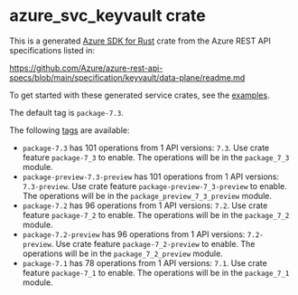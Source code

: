 # azure_svc_keyvault crate

This is a generated [Azure SDK for Rust](https://github.com/Azure/azure-sdk-for-rust) crate from the Azure REST API specifications listed in:

https://github.com/Azure/azure-rest-api-specs/blob/main/specification/keyvault/data-plane/readme.md

To get started with these generated service crates, see the [examples](https://github.com/Azure/azure-sdk-for-rust/blob/main/services/README.md#examples).

The default tag is `package-7.3`.

The following [tags](https://github.com/Azure/azure-sdk-for-rust/blob/main/services/tags.md) are available:

- `package-7.3` has 101 operations from 1 API versions: `7.3`. Use crate feature `package-7_3` to enable. The operations will be in the `package_7_3` module.
- `package-preview-7.3-preview` has 101 operations from 1 API versions: `7.3-preview`. Use crate feature `package-preview-7_3-preview` to enable. The operations will be in the `package_preview_7_3_preview` module.
- `package-7.2` has 96 operations from 1 API versions: `7.2`. Use crate feature `package-7_2` to enable. The operations will be in the `package_7_2` module.
- `package-7.2-preview` has 96 operations from 1 API versions: `7.2-preview`. Use crate feature `package-7_2-preview` to enable. The operations will be in the `package_7_2_preview` module.
- `package-7.1` has 78 operations from 1 API versions: `7.1`. Use crate feature `package-7_1` to enable. The operations will be in the `package_7_1` module.